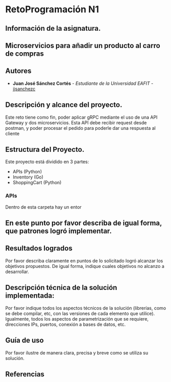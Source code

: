 # RetoProgramación N1
## Información de la asignatura.
## Microservicios para añadir un producto al carro de compras

## Autores

* **Juan José Sánchez Cortés** - *Estudiante de la Universidad EAFIT* - [jjsanchezc](https://gist.github.com/jjsanchezc)

## Descripción y alcance del proyecto.
 Este reto tiene como fin, poder aplicar gRPC mediante el uso de una API Gateway y dos microservicios. Esta API debe recibir request desde postman, y poder procesar el pedido para poderle dar una respuesta al cliente
## Estructura del Proyecto.
Este proyecto está dividido en 3 partes:
- APIs (Python)
- Inventory (Go)
- ShoppingCart (Python)
### APIs
Dentro de esta carpeta hay un entor
## En este punto por favor describa de igual forma, que patrones logró implementar.
## Resultados logrados
 Por favor describa claramente en puntos de lo solicitado logró alcanzar los objetivos propuestos. De igual forma, indique cuales objetivos no alcanzo a desarrollar. 

## Descripción técnica de la solución implementada: 
Por favor indique todos
los aspectos técnicos de la solución (librerías, como se debe compilar, etc,
con las versiones de cada elemento que utilice). Igualmente, todos los
aspectos de parametrización que se requiere, direcciones IPs, puertos,
conexión a bases de datos, etc.
## Guía de uso
Por favor ilustre de manera clara, precisa y breve como se
utiliza su solución.
## Referencias
